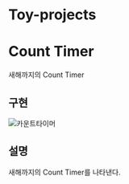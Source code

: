 # Toy-projects
# Count Timer

새해까지의 Count Timer


## 구현

![카운트타이머](https://user-images.githubusercontent.com/98517372/153017079-8f16d883-8623-4ba8-81e0-d2d7694bd07a.PNG)


## 설명

새해까지의 Count Timer를 나타낸다.



